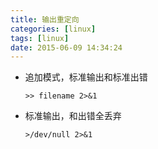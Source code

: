 ```yaml
---
title: 输出重定向
categories: [linux]
tags: [linux]
date: 2015-06-09 14:34:24
---
```


-   追加模式，标准输出和标准出错

        >> filename 2>&1

-   标准输出，和出错全丢弃

        >/dev/null 2>&1
